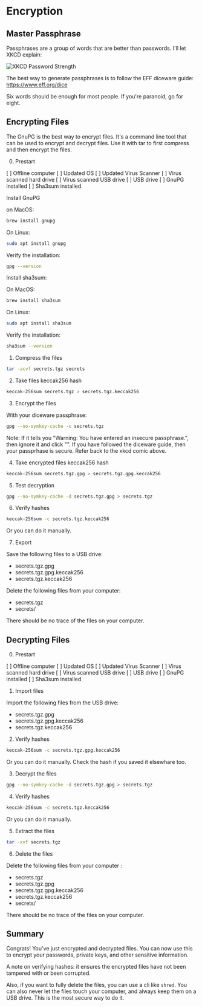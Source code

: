 # Encryption

## Master Passphrase

Passphrases are a group of words that are better than passwords. I'll let XKCD explain:

![XKCD Password Strength](https://imgs.xkcd.com/comics/password_strength.png)

The best way to generate passphrases is to follow the EFF diceware guide: https://www.eff.org/dice

Six words should be enough for most people. If you're paranoid, go for eight.

## Encrypting Files

The GnuPG is the best way to encrypt files. It's a command line tool that can be used to encrypt and decrypt files. Use it with tar to first compress and then encrypt the files.

0. Prestart

[ ] Offline computer
[ ] Updated OS
[ ] Updated Virus Scanner
[ ] Virus scanned hard drive
[ ] Virus scanned USB drive
[ ] USB drive
[ ] GnuPG installed
[ ] Sha3sum installed

Install GnuPG

on MacOS:

```bash
brew install gnupg
```

On Linux:

```bash
sudo apt install gnupg
```

Verify the installation:

```bash
gpg --version
```

Install sha3sum:

On MacOS:

```bash
brew install sha3sum
```

On Linux:

```bash
sudo apt install sha3sum
```

Verify the installation:

```bash
sha3sum --version
```

1. Compress the files

```bash
tar -acvf secrets.tgz secrets
```

2. Take files keccak256 hash

```bash
keccak-256sum secrets.tgz > secrets.tgz.keccak256
```

3. Encrypt the files

With your diceware passphrase:

```bash
gpg --no-symkey-cache -c secrets.tgz
```

Note: If it tells you "Warning: You have entered an insecure passphrase.", then ignore it and click "<Take this oneanyway>". If you have followed the diceware guide, then your passprhase is secure. Refer back to the xkcd comic above.

4. Take encrypted files keccak256 hash

```bash
keccak-256sum secrets.tgz.gpg > secrets.tgz.gpg.keccak256
```

5. Test decryption

```bash
gpg --no-symkey-cache -d secrets.tgz.gpg > secrets.tgz
```

6. Verify hashes

```bash
keccak-256sum -c secrets.tgz.keccak256
```

Or you can do it manually.

7. Export

Save the following files to a USB drive:

- secrets.tgz.gpg
- secrets.tgz.gpg.keccak256
- secrets.tgz.keccak256

Delete the following files from your computer:

- secrets.tgz
- secrets/

There should be no trace of the files on your computer.

## Decrypting Files

0. Prestart

[ ] Offline computer
[ ] Updated OS
[ ] Updated Virus Scanner
[ ] Virus scanned hard drive
[ ] Virus scanned USB drive
[ ] USB drive
[ ] GnuPG installed
[ ] Sha3sum installed

1. Import files

Import the following files from the USB drive:

- secrets.tgz.gpg
- secrets.tgz.gpg.keccak256
- secrets.tgz.keccak256

2. Verify hashes

```bash
keccak-256sum -c secrets.tgz.gpg.keccak256
```

Or you can do it manually. Check the hash if you saved it elsewhare too.

3. Decrypt the files

```bash
gpg --no-symkey-cache -d secrets.tgz.gpg > secrets.tgz
```

4. Verify hashes

```bash
keccak-256sum -c secrets.tgz.keccak256
```

Or you can do it manually.

5. Extract the files

```bash
tar -xvf secrets.tgz
```

6. Delete the files

Delete the following files from your computer :

- secrets.tgz
- secrets.tgz.gpg
- secrets.tgz.gpg.keccak256
- secrets.tgz.keccak256
- secrets/

There should be no trace of the files on your computer.

## Summary

Congrats! You've just encrypted and decrypted files. You can now use this to encrypt your passwords, private keys, and other sensitive information.

A note on verifying hashes: it ensures the encrypted files have not been tampered with or been corrupted.

Also, if you want to fully delete the files, you can use a cli like `shred`. You can also never let the files touch your computer, and always keep them on a USB drive. This is the most secure way to do it.
